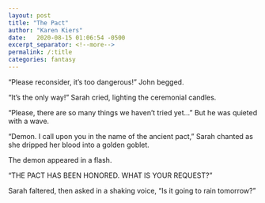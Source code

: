 ```yaml
---
layout: post
title: "The Pact"
author: "Karen Kiers"
date:   2020-08-15 01:06:54 -0500
excerpt_separator: <!--more-->
permalink: /:title
categories: fantasy
---
```


“Please reconsider, it’s too dangerous!” John begged.

“It’s the only way!” Sarah cried, lighting the ceremonial candles.<!--more-->

“Please, there are so many things we haven’t tried yet...” But he was quieted with a wave.

“Demon. I call upon you in the name of the ancient pact,” Sarah chanted as she dripped her blood into a golden goblet.

The demon appeared in a flash.

“THE PACT HAS BEEN HONORED. WHAT IS YOUR REQUEST?”

Sarah faltered, then asked in a shaking voice, “Is it going to rain tomorrow?”